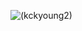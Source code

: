 <!--[![solved.ac profile](http://mazassumnida.wtf/api/v2/generate_badge?boj=kckyoung2)](https://solved.ac/kckyoung2)
[![solved.ac 아레나 프로필](https://solvedac.junah.dev/v1/generate_badge?handle=kckyoung2)](https://solved.ac/profile/kckyoung2/arena)-->
![(kckyoung2)](https://solvedac-cards-starcea.paring.moe/profile/kckyoung2?size=150)

